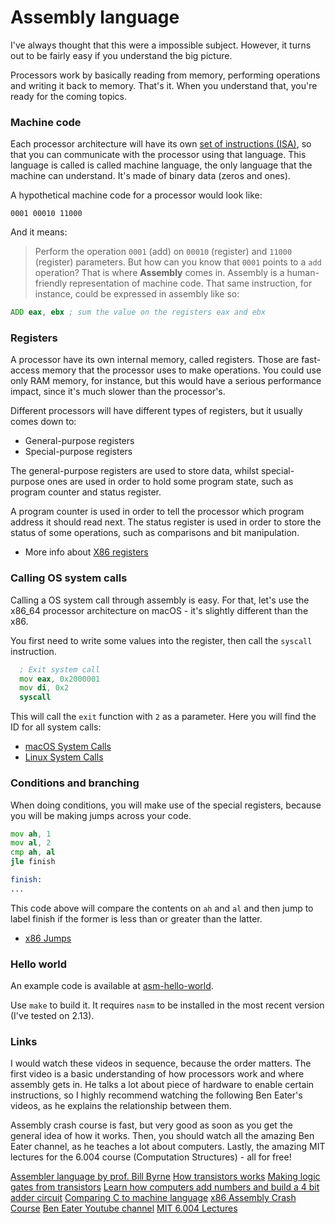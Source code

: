# Assembly language

I've always thought that this were a impossible subject. However, it turns out
to be fairly easy if you understand the big picture.

Processors work by basically reading from memory, performing operations and
writing it back to memory. That's it. When you understand that, you're ready
for the coming topics.

### Machine code

Each processor architecture will have its own
[set of instructions (ISA)](https://en.wikipedia.org/wiki/Instruction_set), so
that you can communicate with the processor using that language. This language
is called is called machine language, the only language that the machine can
understand. It's made of binary data (zeros and ones).

A hypothetical machine code for a processor would look like:

```
0001 00010 11000
```

And it means:

> Perform the operation `0001` (add) on `00010` (register) and `11000`
> (register) parameters. But how can you know that `0001` points to a `add`
> operation? That is where **Assembly** comes in. Assembly is a human-friendly
> representation of machine code. That same instruction, for instance, could be
> expressed in assembly like so:

```asm
ADD eax, ebx ; sum the value on the registers eax and ebx
```

### Registers

A processor have its own internal memory, called registers. Those are fast-
access memory that the processor uses to make operations. You could use only
RAM memory, for instance, but this would have a serious performance impact,
since it's much slower than the processor's.

Different processors will have different types of registers, but it usually
comes down to:

* General-purpose registers
* Special-purpose registers

The general-purpose registers are used to store data, whilst special-purpose
ones are used in order to hold some program state, such as program counter and
status register.

A program counter is used in order to tell the processor which program address
it should read next. The status register is used in order to store the status
of some operations, such as comparisons and bit manipulation.

* More info about [X86 registers](https://en.wikipedia.org/wiki/X86#x86_registers)

### Calling OS system calls

Calling a OS system call through assembly is easy. For that, let's use the 
x86_64 processor architecture on macOS - it's slightly different than the x86.

You first need to write some values into the register, then call the `syscall`
instruction.

```asm
  ; Exit system call
  mov eax, 0x2000001
  mov di, 0x2
  syscall
```

This will call the `exit` function with `2` as a parameter. Here you will find
the ID for all system calls:

* [macOS System Calls](https://sigsegv.pl/osx-bsd-syscalls/)
* [Linux System Calls](https://filippo.io/linux-syscall-table/)

### Conditions and branching

When doing conditions, you will make use of the special registers, because you
will be making jumps across your code.

```asm
mov ah, 1
mov al, 2
cmp ah, al
jle finish

finish:
...
```

This code above will compare the contents on `ah` and `al` and then jump to 
label finish if the former is less than or greater than the latter.

* [x86 Jumps](http://unixwiz.net/techtips/x86-jumps.html)

### Hello world

An example code is available at [asm-hello-world](/asm-hello-world/hello.asm).

Use `make` to build it. It requires `nasm` to be installed in the most recent
version (I've tested on 2.13).

### Links

I would watch these videos in sequence, because the order matters. The first
video is a basic understanding of how processors work and where assembly gets
in. He talks a lot about piece of hardware to enable certain instructions, so
I highly recommend watching the following Ben Eater's videos, as he explains
the relationship between them.

Assembly crash course is fast, but very good as soon as you get the general
idea of how it works. Then, you should watch all the amazing Ben Eater channel,
as he teaches a lot about computers. Lastly, the amazing MIT lectures for the
6.004 course (Computation Structures) - all for free!

[Assembler language by prof. Bill Byrne](https://www.youtube.com/watch?v=6ipFf3vLifU)
[How transistors works](https://www.youtube.com/watch?v=DXvAlwMAxiA)
[Making logic gates from transistors](https://www.youtube.com/watch?v=sTu3LwpF6XI)
[Learn how computers add numbers and build a 4 bit adder circuit](https://www.youtube.com/watch?v=wvJc9CZcvBc)
[Comparing C to machine language](https://www.youtube.com/watch?v=yOyaJXpAYZQ)
[x86 Assembly Crash Course](https://www.youtube.com/watch?v=75gBFiFtAb8)
[Ben Eater Youtube channel](https://www.youtube.com/user/eaterbc/videos)
[MIT 6.004 Lectures](https://www.youtube.com/watch?v=s7svpXgxk1U)
